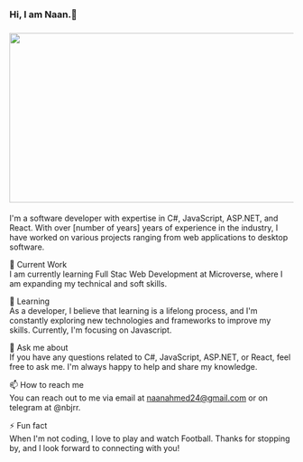 <h3> Hi, I am Naan.👋 <h3>

<img src="https://github.com/naanmohammed/naanmohammed/blob/main/Naan%20Mohammed.gif" height="300" width="2000"></img>
####
I'm a software developer with expertise in C#, JavaScript, ASP.NET, and React. With over [number of years] years of experience in the industry, I have worked on various projects ranging from web applications to desktop software.

🔭 Current Work <br>
I am currently learning Full Stac Web Development at Microverse, where I am expanding my technical and soft skills.

🌱 Learning <br>
As a developer, I believe that learning is a lifelong process, and I'm constantly exploring new technologies and frameworks to improve my skills. Currently, I'm focusing on Javascript.

💬 Ask me about <br>
If you have any questions related to C#, JavaScript, ASP.NET, or React, feel free to ask me. I'm always happy to help and share my knowledge.

📫 How to reach me <br>
You can reach out to me via email at naanahmed24@gmail.com or on telegram at @nbjrr.

⚡ Fun fact <br>
When I'm not coding, I love to play and watch Football.
Thanks for stopping by, and I look forward to connecting with you!
 ####
